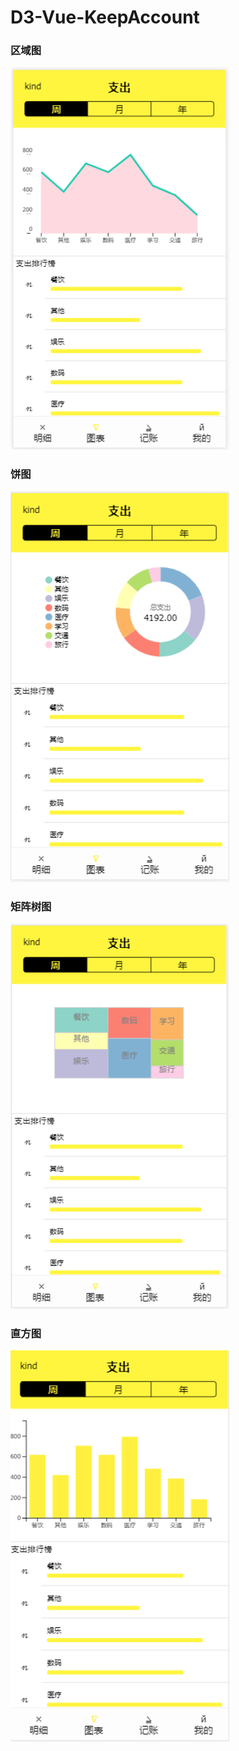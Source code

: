 # D3-Vue-KeepAccount

### 区域图
<img width="350" src="https://github.com/CBDxin/img/blob/master/chart/%E6%99%BA%E8%83%BD%E4%BA%91%E6%88%AA%E5%9B%BE_20190227142945.png"/>

### 饼图
<img width="350" src="https://github.com/CBDxin/img/blob/master/chart/%E6%99%BA%E8%83%BD%E4%BA%91%E6%88%AA%E5%9B%BE_20190227143044.png"/>

### 矩阵树图
<img width="350" src="https://github.com/CBDxin/img/blob/master/chart/%E6%99%BA%E8%83%BD%E4%BA%91%E6%88%AA%E5%9B%BE_20190227143103.png"/>

### 直方图
<img width="350" src="https://github.com/CBDxin/img/blob/master/chart/%E6%99%BA%E8%83%BD%E4%BA%91%E6%88%AA%E5%9B%BE_20190227143116.png"/>
